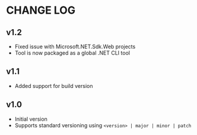 # CHANGE LOG

## v1.2
- Fixed issue with Microsoft.NET.Sdk.Web projects
- Tool is now packaged as a global .NET CLI tool

## v1.1
- Added support for build version

## v1.0
- Initial version
- Supports standard versioning using `<version> | major | minor | patch`